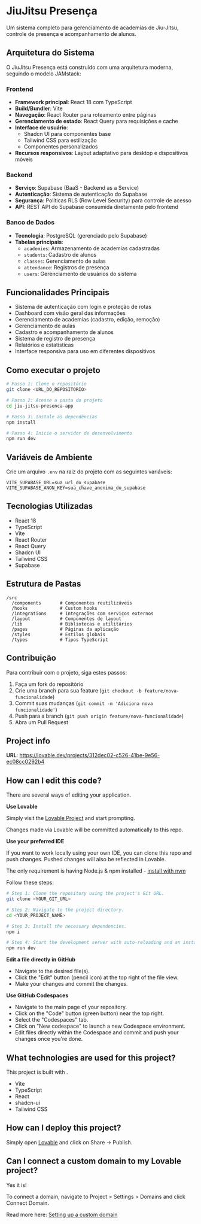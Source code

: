 # JiuJitsu Presença

Um sistema completo para gerenciamento de academias de Jiu-Jitsu, controle de presença e acompanhamento de alunos.

## Arquitetura do Sistema

O JiuJitsu Presença está construído com uma arquitetura moderna, seguindo o modelo JAMstack:

### Frontend
- **Framework principal**: React 18 com TypeScript
- **Build/Bundler**: Vite
- **Navegação**: React Router para roteamento entre páginas
- **Gerenciamento de estado**: React Query para requisições e cache
- **Interface de usuário**: 
  - Shadcn UI para componentes base
  - Tailwind CSS para estilização
  - Componentes personalizados
- **Recursos responsivos**: Layout adaptativo para desktop e dispositivos móveis

### Backend
- **Serviço**: Supabase (BaaS - Backend as a Service)
- **Autenticação**: Sistema de autenticação do Supabase
- **Segurança**: Políticas RLS (Row Level Security) para controle de acesso
- **API**: REST API do Supabase consumida diretamente pelo frontend

### Banco de Dados
- **Tecnologia**: PostgreSQL (gerenciado pelo Supabase)
- **Tabelas principais**:
  - `academies`: Armazenamento de academias cadastradas
  - `students`: Cadastro de alunos
  - `classes`: Gerenciamento de aulas
  - `attendance`: Registros de presença
  - `users`: Gerenciamento de usuários do sistema

## Funcionalidades Principais

- Sistema de autenticação com login e proteção de rotas
- Dashboard com visão geral das informações
- Gerenciamento de academias (cadastro, edição, remoção)
- Gerenciamento de aulas
- Cadastro e acompanhamento de alunos
- Sistema de registro de presença
- Relatórios e estatísticas
- Interface responsiva para uso em diferentes dispositivos

## Como executar o projeto

```sh
# Passo 1: Clone o repositório
git clone <URL_DO_REPOSITORIO>

# Passo 2: Acesse a pasta do projeto
cd jiu-jitsu-presenca-app

# Passo 3: Instale as dependências
npm install

# Passo 4: Inicie o servidor de desenvolvimento
npm run dev
```

## Variáveis de Ambiente

Crie um arquivo `.env` na raiz do projeto com as seguintes variáveis:

```
VITE_SUPABASE_URL=sua_url_do_supabase
VITE_SUPABASE_ANON_KEY=sua_chave_anonima_do_supabase
```

## Tecnologias Utilizadas

- React 18
- TypeScript
- Vite
- React Router
- React Query
- Shadcn UI
- Tailwind CSS
- Supabase

## Estrutura de Pastas

```
/src
  /components       # Componentes reutilizáveis
  /hooks            # Custom hooks
  /integrations     # Integrações com serviços externos
  /layout           # Componentes de layout
  /lib              # Bibliotecas e utilitários
  /pages            # Páginas da aplicação
  /styles           # Estilos globais
  /types            # Tipos TypeScript
```

## Contribuição

Para contribuir com o projeto, siga estes passos:

1. Faça um fork do repositório
2. Crie uma branch para sua feature (`git checkout -b feature/nova-funcionalidade`)
3. Commit suas mudanças (`git commit -m 'Adiciona nova funcionalidade'`)
4. Push para a branch (`git push origin feature/nova-funcionalidade`)
5. Abra um Pull Request

## Project info

**URL**: https://lovable.dev/projects/312dec02-c526-41be-9e56-ec08cc0292b4

## How can I edit this code?

There are several ways of editing your application.

**Use Lovable**

Simply visit the [Lovable Project](https://lovable.dev/projects/312dec02-c526-41be-9e56-ec08cc0292b4) and start prompting.

Changes made via Lovable will be committed automatically to this repo.

**Use your preferred IDE**

If you want to work locally using your own IDE, you can clone this repo and push changes. Pushed changes will also be reflected in Lovable.

The only requirement is having Node.js & npm installed - [install with nvm](https://github.com/nvm-sh/nvm#installing-and-updating)

Follow these steps:

```sh
# Step 1: Clone the repository using the project's Git URL.
git clone <YOUR_GIT_URL>

# Step 2: Navigate to the project directory.
cd <YOUR_PROJECT_NAME>

# Step 3: Install the necessary dependencies.
npm i

# Step 4: Start the development server with auto-reloading and an instant preview.
npm run dev
```

**Edit a file directly in GitHub**

- Navigate to the desired file(s).
- Click the "Edit" button (pencil icon) at the top right of the file view.
- Make your changes and commit the changes.

**Use GitHub Codespaces**

- Navigate to the main page of your repository.
- Click on the "Code" button (green button) near the top right.
- Select the "Codespaces" tab.
- Click on "New codespace" to launch a new Codespace environment.
- Edit files directly within the Codespace and commit and push your changes once you're done.

## What technologies are used for this project?

This project is built with .

- Vite
- TypeScript
- React
- shadcn-ui
- Tailwind CSS

## How can I deploy this project?

Simply open [Lovable](https://lovable.dev/projects/312dec02-c526-41be-9e56-ec08cc0292b4) and click on Share -> Publish.

## Can I connect a custom domain to my Lovable project?

Yes it is!

To connect a domain, navigate to Project > Settings > Domains and click Connect Domain.

Read more here: [Setting up a custom domain](https://docs.lovable.dev/tips-tricks/custom-domain#step-by-step-guide)

